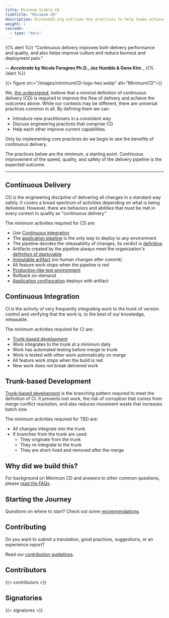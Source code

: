 ```yaml
---
title: Minimum Viable CD
linkTitle: "Minimum CD"
description: MinimumCD.org outlines key practices to help teams achieve continuous delivery benefits. By adopting these essentials, organizations can improve software quality, enhance team environments, and boost development outcomes.
weight: 1
cascade:
  - type: "docs"
---
```



{{% alert %}}
"Continuous delivery improves both delivery performance and quality, and also helps improve culture and reduce burnout and deployment pain."

__-- *Accelerate* by Nicole Forsgren Ph.D., Jez Humble & Gene Kim__
_
{{% /alert %}}

{{< figure src="/images/minimumCD-logo-hex.webp" alt="MinimumCD">}}

We, [the undersigned](#signatories), believe that a minimal definition of continuous delivery (CD) is required to improve the flow of delivery and achieve the outcomes above. While our contexts may be different, there are universal practices common in all. By defining them we can:

- Introduce new practitioners in a consistent way
- Discuss engineering practices that comprise CD
- Help each other improve current capabilities

Only by implementing core practices do we begin to see the benefits of continuous delivery.

The practices below are the minimum, a starting point. Continuous improvement of the speed, quality, and safety of the delivery pipeline is the expected outcome.

---

## Continuous Delivery

CD is the engineering discipline of delivering all changes in a standard way safely. It covers a broad spectrum of activities depending on what is being delivered. However, there are behaviors and abilities that must be met in every context to qualify as "continuous delivery"

The minimum activities required for CD are:

- Use [Continuous integration](#continuous-integration)
- The [application
  pipeline](https://www.informit.com/articles/article.aspx?p=1621865&seqNum=2#:~:text=%EE%94%80Buy-,What%20Is%20a%20Deployment%20Pipeline%3F,-At%20an%20abstract)
  is the only way to deploy to any environment
- The pipeline decides the releasability of changes, its verdict is [definitive](/faq/#why-should-the-pipeline-be-definitive-for-deploy)
- Artifacts created by the pipeline always meet the organization's [definition of deployable](/faq/#what-do-we-mean-by-definition-of-deployable)
- [Immutable artifact](/minimumcd/immutable/) (no human changes after commit)
- All feature work stops when the pipeline is red
- [Production-like test environment](/minimumcd/prodlike/)
- Rollback on-demand
- [Application configuration](/faq/#what-is-application-configuration) deploys with artifact
  
## Continuous Integration

CI is the activity of very frequently integrating work to the trunk of version control and verifying that the work is, to the best of our knowledge, releasable.

The minimum activities required for CI are:

- [Trunk-based development](#trunk-based-development)
- Work integrates to the trunk at a minimum daily
- Work has automated testing before merge to trunk
- Work is tested with other work automatically on merge
- All feature work stops when the build is red
- New work does not break delivered work

## Trunk-based Development

[Trunk-based development](/minimumcd/tbd/) is the branching pattern required to meet the definition
of CI. It prevents lost work, the risk of corruption that comes from merge conflict resolution, and also reduces movement
waste that increases batch size.

The minimum activities required for TBD are:

- All changes integrate into the trunk
- If branches from the trunk are used:
  - They originate from the trunk
  - They re-integrate to the trunk
  - They are short-lived and removed after the merge

## Why did we build this?

For background on Minimum CD and answers to other common questions, please [read the FAQs](/faq/).

## Starting the Journey

Questions on where to start? Check out some [recommendations](/journey/).

## Contributing

Do you want to submit a translation, good practices, suggestions, or an experience report?

Read our [contribution guidelines](https://github.com/Minimum-CD/cd-manifesto/blob/master/CONTRIBUTING.md).

## Contributors

{{< contributors >}}

## Signatories

{{< signatures >}}
